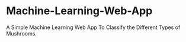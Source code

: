 # Machine-Learning-Web-App
A Simple Machine Learning Web App To Classify the Different Types of Mushrooms.

